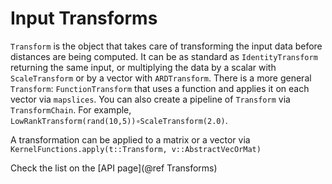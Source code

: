 # Input Transforms

`Transform` is the object that takes care of transforming the input data before distances are being computed. It can be as standard as `IdentityTransform` returning the same input, or multiplying the data by a scalar with `ScaleTransform` or by a vector with `ARDTransform`.
There is a more general `Transform`: `FunctionTransform` that uses a function and applies it on each vector via `mapslices`.
You can also create a pipeline of `Transform` via `TransformChain`. For example, `LowRankTransform(rand(10,5))∘ScaleTransform(2.0)`.

A transformation can be applied to a matrix or a vector via `KernelFunctions.apply(t::Transform, v::AbstractVecOrMat)`

Check the list on the [API page](@ref Transforms)
